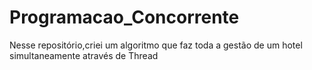 # Programacao_Concorrente
Nesse repositório,criei um algoritmo que faz toda a gestão de um hotel simultaneamente através de Thread  
